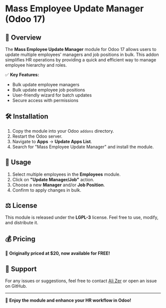 # Mass Employee Update Manager (Odoo 17)

## 🔹 Overview  
The **Mass Employee Update Manager** module for Odoo 17 allows users to update multiple employees' managers and job positions in bulk. This addon simplifies HR operations by providing a quick and efficient way to manage employee hierarchy and roles.

✅ **Key Features:**  
- Bulk update employee managers  
- Bulk update employee job positions  
- User-friendly wizard for batch updates  
- Secure access with permissions  

## 🛠 Installation  
1. Copy the module into your Odoo `addons` directory.  
2. Restart the Odoo server.  
3. Navigate to **Apps** → **Update Apps List**.  
4. Search for "Mass Employee Update Manager" and install the module.  

## 📌 Usage  
1. Select multiple employees in the **Employees** module.  
2. Click on **"Update Manager/Job"** action.  
3. Choose a new **Manager** and/or **Job Position**.  
4. Confirm to apply changes in bulk.  


## ⚖️ License  
This module is released under the **LGPL-3** license. Feel free to use, modify, and distribute it.  

## 💰 Pricing  
💸 **Originally priced at $20, now available for FREE!**  

## 📩 Support  
For any issues or suggestions, feel free to contact [Ali Zer](alizer543@gmail.com) or open an issue on GitHub.  

---

🚀 **Enjoy the module and enhance your HR workflow in Odoo!**  

